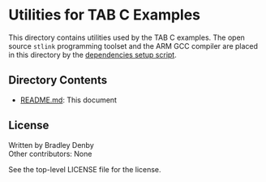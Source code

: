 # Utilities for TAB C Examples

This directory contains utilities used by the TAB C examples. The open source
`stlink` programming toolset and the ARM GCC compiler are placed in this
directory by the [dependencies setup script](../scripts/setup_dependencies.sh).

## Directory Contents

* [README.md](README.md): This document

## License

Written by Bradley Denby  
Other contributors: None

See the top-level LICENSE file for the license.
